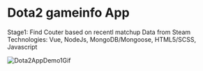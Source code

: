 # Dota2 gameinfo App 

Stage1: Find Couter based on recentl matchup Data from Steam <br />
Technologies: Vue, NodeJs, MongoDB/Mongoose, HTML5/SCSS, Javascript  

![Dota2AppDemo1Gif](https://user-images.githubusercontent.com/52475057/185753618-e49bfe96-1627-4fbb-90da-a6c201cd747d.gif)

